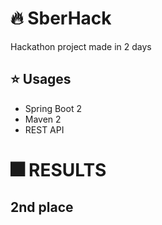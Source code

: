 # :fire: SberHack
Hackathon project made in 2 days
## :star: Usages
- Spring Boot 2
- Maven 2
- REST API
# :fireworks: RESULTS
## 2nd place
